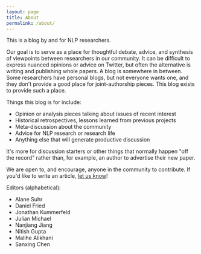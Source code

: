 ```yaml
---
layout: page
title: About
permalink: /about/
---
```


This is a blog by and for NLP researchers.

Our goal is to serve as a place for thoughtful debate, advice, and synthesis of viewpoints
between researchers in our community. It can be difficult to express nuanced opinions or
advice on Twitter, but often the alternative is writing and publishing whole papers. A blog is
somewhere in between. Some researchers have personal blogs, but not everyone wants one, and they
don't provide a good place for joint-authorship pieces. This blog exists to provide such a place.

Things this blog is for include:
* Opinion or analysis pieces talking about issues of recent interest
* Historical retrospectives, lessons learned from previous projects
* Meta-discussion about the community
* Advice for NLP research or research life
* Anything else that will generate productive discussion

It's more for discussion starters or other things that normally happen "off the record"
rather than, for example, an author to advertise their new paper.

We are open to, and encourage, anyone in the community to contribute.
If you'd like to write an article, [let us know](mailto:editors@nlpofftherecord.org)!

Editors (alphabetical):
* Alane Suhr
* Daniel Fried
* Jonathan Kummerfeld
* Julian Michael
* Nanjiang Jiang
* Nitish Gupta
* Malihe Alikhani
* Sanxing Chen

